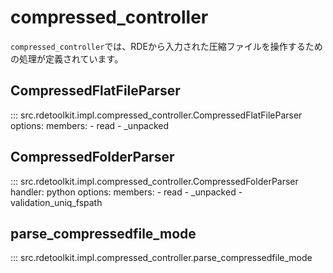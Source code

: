 # compressed_controller

`compressed_controller`では、RDEから入力された圧縮ファイルを操作するための処理が定義されています。

## CompressedFlatFileParser

::: src.rdetoolkit.impl.compressed_controller.CompressedFlatFileParser
    options:
        members:
            - read
            - _unpacked

## CompressedFolderParser

::: src.rdetoolkit.impl.compressed_controller.CompressedFolderParser
    handler: python
    options:
        members:
            - read
            - _unpacked
            - validation_uniq_fspath

## parse_compressedfile_mode

::: src.rdetoolkit.impl.compressed_controller.parse_compressedfile_mode
